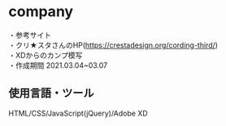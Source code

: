 # company  
・参考サイト  
・クリ★スタさんのHP(https://crestadesign.org/cording-third/)  
・XDからのカンプ模写  
・作成期間 2021.03.04~03.07  

## 使用言語・ツール
HTML/CSS/JavaScript(jQuery)/Adobe XD
